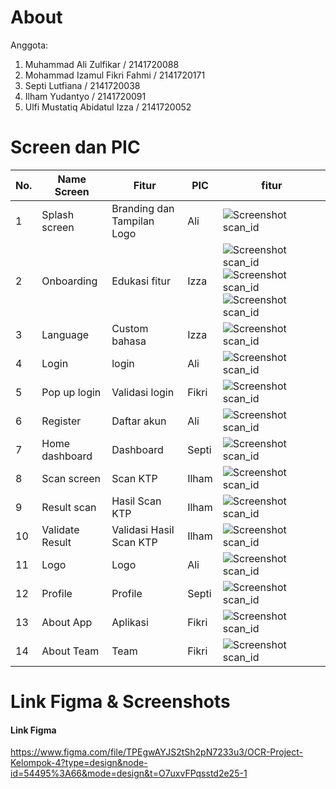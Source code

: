 # About

Anggota:

1. Muhammad Ali Zulfikar / 2141720088
2. Mohammad Izamul Fikri Fahmi / 2141720171
3. Septi Lutfiana / 2141720038
4. Ilham Yudantyo / 2141720091
5. Ulfi Mustatiq Abidatul Izza / 2141720052

# Screen dan PIC

| No. | Name Screen     | Fitur                      | PIC   | fitur                                                                                                                         |
| --- | --------------- | -------------------------- | ----- | ----------------------------------------------------------------------------------------------------------------------------- |
| 1   | Splash screen   | Branding dan Tampilan Logo | Ali   | ![Screenshot scan_id](docs/splash.jpeg)                                                                                       |
| 2   | Onboarding      | Edukasi fitur              | Izza  | ![Screenshot scan_id](docs/onboard1.jpeg) ![Screenshot scan_id](docs/onboard2.jpeg) ![Screenshot scan_id](docs/onboard3.jpeg) |
| 3   | Language        | Custom bahasa              | Izza  | ![Screenshot scan_id](docs/language.jpeg)                                                                                     |
| 4   | Login           | login                      | Ali   | ![Screenshot scan_id](docs/login.jpeg)                                                                                        |
| 5   | Pop up login    | Validasi login             | Fikri | ![Screenshot scan_id](docs/popup.jpeg)                                                                                        |
| 6   | Register        | Daftar akun                | Ali   | ![Screenshot scan_id](docs/regis.jpeg)                                                                                        |
| 7   | Home dashboard  | Dashboard                  | Septi | ![Screenshot scan_id](docs/home.jpeg)                                                                                         |
| 8   | Scan screen     | Scan KTP                   | Ilham | ![Screenshot scan_id](docs/scan.jpeg)                                                                                         |
| 9   | Result scan     | Hasil Scan KTP             | Ilham | ![Screenshot scan_id](docs/result.jpeg)                                                                                       |
| 10  | Validate Result | Validasi Hasil Scan KTP    | Ilham | ![Screenshot scan_id](docs/valid.jpeg)                                                                                        |
| 11  | Logo            | Logo                       | Ali   | ![Screenshot scan_id](docs/logo.png)                                                                                          |
| 12  | Profile         | Profile                    | Septi | ![Screenshot scan_id](docs/profile.jpeg)                                                                                      |
| 13  | About App       | Aplikasi                   | Fikri | ![Screenshot scan_id](docs/aboutapp.jpeg)                                                                                     |
| 14  | About Team      | Team                       | Fikri | ![Screenshot scan_id](docs/aboutteam.jpeg)                                                                                    |

# Link Figma & Screenshots

#### Link Figma

https://www.figma.com/file/TPEgwAYJS2tSh2pN7233u3/OCR-Project-Kelompok-4?type=design&node-id=54495%3A66&mode=design&t=O7uxvFPqsstd2e25-1

